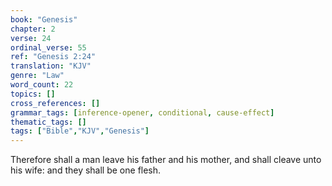 ```yaml
---
book: "Genesis"
chapter: 2
verse: 24
ordinal_verse: 55
ref: "Genesis 2:24"
translation: "KJV"
genre: "Law"
word_count: 22
topics: []
cross_references: []
grammar_tags: [inference-opener, conditional, cause-effect]
thematic_tags: []
tags: ["Bible","KJV","Genesis"]
---
```

Therefore shall a man leave his father and his mother, and shall cleave unto his wife: and they shall be one flesh.
